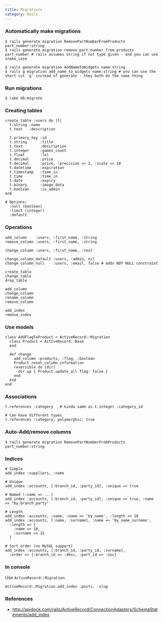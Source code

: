 ```yaml
---
title: Migrations
category: Rails
---
```


### Automatically make migrations

    $ rails generate migration RemovePartNumberFromProducts part_number:string
    $ rails generate migration remove_part_number_from_products part_number # rails assumes string if not type given - and you can use snake_case

    $ rails generate migration AddNameToWidgets name:string
    $ rails g migration add_name_to_widgets name:string # you can use the short cut 'g' instead of generate - they both do the same thing

### Run migrations

    $ rake db:migrate

### Creating tables

    create_table :users do |t|
      t.string :name
      t.text   :description

      t.primary_key :id
      t.string      :title
      t.text        :description
      t.integer     :games_count
      t.float       :lol
      t.decimal     :price
      t.decimal     :price, :precision => 2, :scale => 10
      t.datetime    :expiration
      t.timestamp   :time_in
      t.time        :time_in
      t.date        :expiry
      t.binary      :image_data
      t.boolean     :is_admin
    end

    # Options:
      :null (boolean)
      :limit (integer)
      :default

### Operations

    add_column    :users, :first_name, :string
    remove_column :users, :first_name, :string

    change_column :users, :first_name, :text

    change_column_default :users, :admin, nil
    change_column_null    :users, :email, false # adds NOT NULL constraint

    create_table
    change_table
    drop_table

    add_column
    change_column
    rename_column
    remove_column

    add_index
    remove_index

### Use models

    class AddFlagToProduct < ActiveRecord::Migration
      class Product < ActiveRecord::Base
      end

      def change
        add_column :products, :flag, :boolean
        Product.reset_column_information
        reversible do |dir|
          dir.up { Product.update_all flag: false }
        end
      end
    end

### Associations

    t.references :category   # kinda same as t.integer :category_id

    # Can have different types
    t.references :category, polymorphic: true

### Auto-Add/remove columns

    $ rails generate migration RemovePartNumberFromProducts part_number:string

### Indices

    # Simple
    add_index :suppliers, :name

    # Unique
    add_index :accounts, [:branch_id, :party_id], :unique => true

    # Named (:name => ...)
    add_index :accounts, [:branch_id, :party_id], :unique => true, :name => "by_branch_party"

    # Length
    add_index :accounts, :name, :name => ‘by_name', :length => 10
    add_index :accounts, [:name, :surname], :name => ‘by_name_surname',
      :length => {
        :name => 10,
        :surname => 15
      }

    # Sort order (no MySQL support)
    add_index :accounts, [:branch_id, :party_id, :surname],
      :order => {:branch_id => :desc, :part_id => :asc}

### In console

Use `ActiveRecord::Migration`.

    ActiveRecord::Migration.add_index :posts, :slug

### References

-   http://apidock.com/rails/ActiveRecord/ConnectionAdapters/SchemaStatements/add_index
